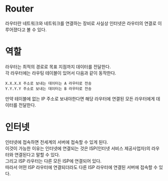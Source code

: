 # Router
라우터란 네트워크와 네트워크를 연결하는 장비로 사실상 인터넷은 라우터의 연결로 이루어졌다고 볼 수 있다.

# 역할
라우터는 최적의 경로로 목표 지점까지 데이터를 전달한다.  
각 라우터에는 라우팅 테이블이 있어서 다음과 같이 동작한다.
```
X.X.X.X 주소로 보내는 데이터는 A 라우터로 전송
Y.Y.Y.Y 주소로 보내는 데이터는 B 라우터로 전송
```
만약 테이블에 없는 IP 주소로 보내야한다면 해당 라우터에 연결된 모든 라우터에게 데이터를 전달한다.

# 인터넷
인터넷에 접속하면 전세계의 서버에 접속할 수 있게 된다.  
이것이 가능한 이유는 인터넷에 연결되는 것은 ISP(인터넷 서비스 제공사업자)의 라우터와 연결된다고 말할 수 있다.  
그리고 ISP 라우터는 다른 모든 ISP에 연결되어 있다.  
따라서 어떤 ISP 라우터에 연결되더라도 다른 ISP 라우터에 연결된 서버에 접속할 수 있다.  